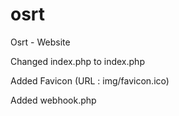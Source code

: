 # osrt

Osrt - Website

Changed index.php to index.php


Added Favicon (URL : img/favicon.ico)


Added webhook.php